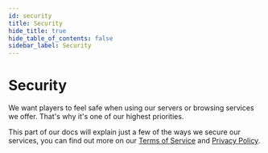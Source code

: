 ```yaml
---
id: security
title: Security
hide_title: true
hide_table_of_contents: false
sidebar_label: Security
---
```

# Security

We want players to feel safe when using our servers or browsing services we offer. That's why it's one of our highest priorities.

This part of our docs will explain just a few of the ways we secure our services, you can find out more on our [Terms of Service](https://www.chilledadventures.net/terms) and [Privacy Policy](https://www.chilledadventures.net/privacy).